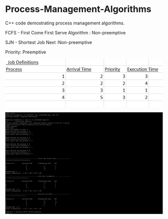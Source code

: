 # Process-Management-Algorithms

C++ code demostrating process management algorithms.

FCFS - First Come First Serve Algorithm : Non-preemptive

SJN - Shortest Job Next :Non-preemptive

Priority: Preemptive

![Data Set](https://github.com/Jasonx235/Process-Management-Algorithms/blob/main/dataSet.PNG?raw=true)

![Output](https://github.com/Jasonx235/Process-Management-Algorithms/blob/main/output.PNG?raw=true)
